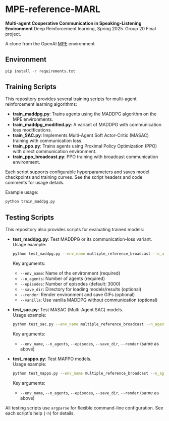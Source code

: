 # MPE-reference-MARL
**Multi-agent Cooperative Communication in Speaking-Listening Environment**
Deep Reinforcement learning, Spring 2025. Group 20 Final project.

A clone from the OpenAI [MPE](https://github.com/openai/multiagent-particle-envs) environment.

## Environment
```bash
pip install -r requirements.txt
```
## Training Scripts

This repository provides several training scripts for multi-agent reinforcement learning algorithms:

- **train_maddpg.py**: Trains agents using the MADDPG algorithm on the MPE environments.
- **train_maddpg_modified.py**: A variant of MADDPG with communication loss modifications.
- **train_SAC.py**: Implements Multi-Agent Soft Actor-Critic (MASAC) training with communication loss.
- **train_ppo.py**: Trains agents using Proximal Policy Optimization (PPO) with direct communication environment.
- **train_ppo_broadcast.py**: PPO training with broadcast communication environment.

Each script supports configurable hyperparameters and saves model checkpoints and training curves. See the script headers and code comments for usage details.

Example usage:
```bash
python train_maddpg.py
```

## Testing Scripts

This repository also provides scripts for evaluating trained models:

- **test_maddpg.py**: Test MADDPG or its communication-loss variant.  
    Usage example:
    ```bash
    python test_maddpg.py --env_name multiple_reference_broadcast --n_agents 3 --episodes 3000 --render
    ```
    Key arguments:
    - `--env_name`: Name of the environment (required)
    - `--n_agents`: Number of agents (required)
    - `--episodes`: Number of episodes (default: 3000)
    - `--save_dir`: Directory for loading models/results (optional)
    - `--render`: Render environment and save GIFs (optional)
    - `--vanilla`: Use vanilla MADDPG without communication (optional)

- **test_sac.py**: Test MASAC (Multi-Agent SAC) models.  
    Usage example:
    ```bash
    python test_sac.py --env_name multiple_reference_broadcast --n_agents 3 --episodes 3000 --render
    ```
    Key arguments:
    - `--env_name`, `--n_agents`, `--episodes`, `--save_dir`, `--render` (same as above)

- **test_mappo.py**: Test MAPPO models.  
    Usage example:
    ```bash
    python test_mappo.py --env_name multiple_reference_broadcast --n_agents 3 --episodes 3000 --render
    ```
    Key arguments:
    - `--env_name`, `--n_agents`, `--episodes`, `--save_dir`, `--render` (same as above)

All testing scripts use `argparse` for flexible command-line configuration. See each script's help (`-h`) for details.
